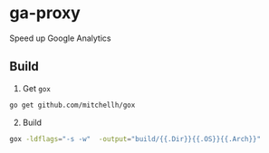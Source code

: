 # ga-proxy

Speed up Google Analytics



## Build

1. Get `gox`

```bash
go get github.com/mitchellh/gox
```

2. Build

```bash
gox -ldflags="-s -w"  -output="build/{{.Dir}}{{.OS}}{{.Arch}}"
```

